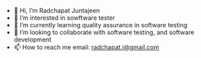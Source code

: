 - 👋 Hi, I’m Radchapat Juntajeen
- 👀 I’m interested in sowftware tester
- 🌱 I’m currently learning quality assurance in software testing
- 💞️ I’m looking to collaborate with software testing, and software development
- 📫 How to reach me email: radchapat.j@gmail.com

